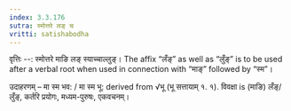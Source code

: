 ```yaml
---
index: 3.3.176
sutra: स्मोत्तरे लङ् च
vritti: satishabodha
---
```



वृत्तिः --: स्मोत्तरे माङि लङ् स्याच्चाल्लुङ्। The affix “लँङ्” as well as “लुँङ्” is to be used after a verbal root when used in connection with “माङ्” followed by “स्म”।


उदाहरणम् – मा स्म भव: / मा स्म भू: derived from √भू (भू सत्तायाम् १. १). विवक्षा is (माङि) लँङ्/लुँङ्, कर्तरि प्रयोगः, मध्यम-पुरुषः, एकवचनम्।


